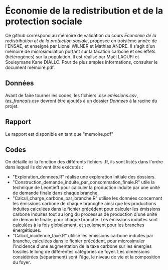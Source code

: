 # Économie de la redistribution et de la protection sociale

Ce github correspond au mémoire de validation du cours *Économie de la redistribution et de la protection sociale*, proposée en troisième année de l'ENSAE, et enseigné par Lionel WILNER et Mathias ANDRE. Il s'agit d'un mémoire de microsimulation portant sur la taxation carbone et ses effets (hétérogènes) sur la population. Il est réalisé par Maël LAOUFI et Souleymane Kane DIALLO. Pour de plus amples informations, consulter le document memoire.pdf.

## Données

Avant de faire tourner les codes, les fichiers .csv *emissions.csv*, *tes_francais.csv* devront être ajoutés à un dossier *Donnees* à la racine du projet.

## Rapport

Le rapport est disponible en tant que "memoire.pdf"

## Codes

On détaille ici la fonction des différents fichiers .R, ils sont listés dans l'ordre dans lequel ils doivent être exécutés :
- "Exploration_donnees.R" réalise une exploration initiale des dossiers.
- "Construction_demande_induite_par_consommation_finale.R" utile la technique de Leontieff pour calculer la production induite par une unité de demande finale dans chaque branche.
- "Calcul_charge_carbone_par_branche.R" utilise les données concernant les émissions carbone de chaque brancghe ainsi que les productions induites calculées dans le fichier précédent pour calculer les émissions carbone induites tout au long du processus de production d'une unité de demande finale, pour chaque branche. Les émissions induites sont calculées à la fois globalement, et seulement pour les branches énergétiques.
- "Calcul_incidence_taxe.R" utilise les émissions carbone induites par branche, calculées dans le fichier précédent, pour microsimuler l'incidence d'une augmentation de la taxe carbone sur les énergies fossiles le long de différentes catégories de foyer. Les dimensions considérées (séparèment) sont l'âge, le niveau de vie et la composition du foyer.
